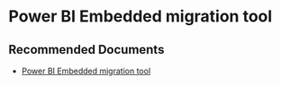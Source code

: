   <properties
	pageTitle="power bi migration tool"
	description="power bi migration tool"
	service="microsoft.PowerBIDedicated"
	resource="capacities"
	authors="pjfreitas"
	ms.author="pfreitas"	
	displayOrder="540"
	selfHelpType="generic"
	supportTopicIds="32628133"
	productPesIds="16334"
	cloudEnvironments="public, MoonCake, fairfax" 
	articleId="4d9844b6-7e15-41c3-1dac-3446b8bdcac4"
	ownershipId="ASEP_ContentService_Placeholder"
/>

# Power BI Embedded migration tool

## **Recommended Documents**

* [Power BI Embedded migration tool](https://docs.microsoft.com/power-bi/developer/migrate-tool)
